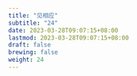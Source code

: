 ```yaml
---
title: "见相应"
subtitle: "24"
date: 2023-03-28T09:07:15+08:00
lastmod: 2023-03-28T09:07:15+08:00
draft: false
brewing: false
weight: 24
---
```


